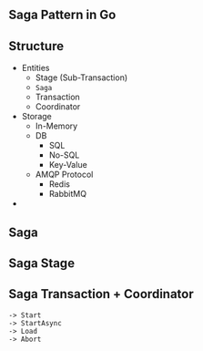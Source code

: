 ## Saga Pattern in Go


## Structure
- Entities
	- Stage (Sub-Transaction)
	- `Saga`
	- Transaction
	<!-- - Template -->
	- Coordinator
- Storage
	- In-Memory
	- DB
		- SQL
		- No-SQL
		- Key-Value
	- AMQP Protocol
		- Redis
		- RabbitMQ
- 

## Saga
## Saga Stage
<!-- ## Saga Template -->
## Saga Transaction + Coordinator
<!-- ## Saga Coordinator -->
	-> Start
	-> StartAsync
	-> Load
	-> Abort